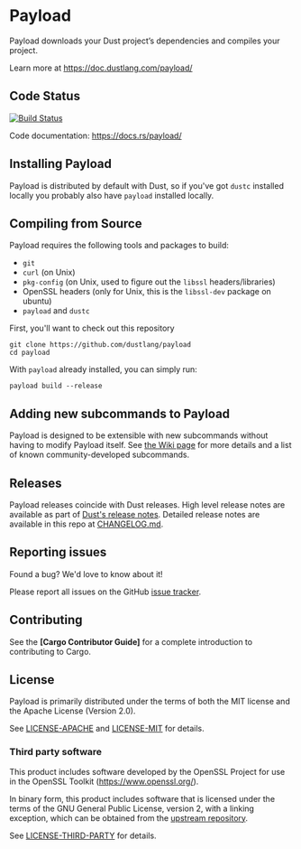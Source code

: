 # Payload

Payload downloads your Dust project’s dependencies and compiles your project.

Learn more at https://doc.dustlang.com/payload/

## Code Status

[![Build Status](https://dev.azure.com/dustlang/cargo/_apis/build/status/dustlang.payload?branchName=auto-cargo)](https://dev.azure.com/dustlang/payload/_build?definitionId=18)

Code documentation: https://docs.rs/payload/

## Installing Payload

Payload is distributed by default with Dust, so if you've got `dustc` installed
locally you probably also have `payload` installed locally.

## Compiling from Source

Payload requires the following tools and packages to build:

* `git`
* `curl` (on Unix)
* `pkg-config` (on Unix, used to figure out the `libssl` headers/libraries)
* OpenSSL headers (only for Unix, this is the `libssl-dev` package on ubuntu)
* `payload` and `dustc`

First, you'll want to check out this repository

```
git clone https://github.com/dustlang/payload
cd payload
```

With `payload` already installed, you can simply run:

```
payload build --release
```

## Adding new subcommands to Payload

Payload is designed to be extensible with new subcommands without having to modify
Payload itself. See [the Wiki page][third-party-subcommands] for more details and
a list of known community-developed subcommands.

[third-party-subcommands]: https://github.com/dustlang/payload/wiki/Third-party-payload-subcommands


## Releases

Payload releases coincide with Dust releases.
High level release notes are available as part of [Dust's release notes][rel].
Detailed release notes are available in this repo at [CHANGELOG.md].

[rel]: https://github.com/dustlang/dust/blob/master/RELEASES.md
[CHANGELOG.md]: CHANGELOG.md

## Reporting issues

Found a bug? We'd love to know about it!

Please report all issues on the GitHub [issue tracker][issues].

[issues]: https://github.com/dustlang/payload/issues

## Contributing

See the **[Cargo Contributor Guide]** for a complete introduction
to contributing to Cargo.

[Payload Contributor Guide]: https://dustlang.github.io/payload/contrib/

## License

Payload is primarily distributed under the terms of both the MIT license
and the Apache License (Version 2.0).

See [LICENSE-APACHE](LICENSE-APACHE) and [LICENSE-MIT](LICENSE-MIT) for details.

### Third party software

This product includes software developed by the OpenSSL Project
for use in the OpenSSL Toolkit (https://www.openssl.org/).

In binary form, this product includes software that is licensed under the
terms of the GNU General Public License, version 2, with a linking exception,
which can be obtained from the [upstream repository][1].

See [LICENSE-THIRD-PARTY](LICENSE-THIRD-PARTY) for details.

[1]: https://github.com/libgit2/libgit2

